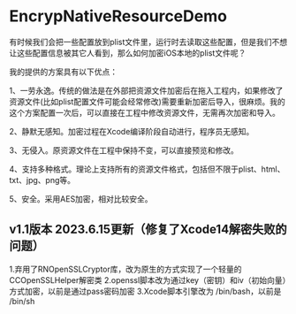 # EncrypNativeResourceDemo

有时候我们会把一些配置放到plist文件里，运行时去读取这些配置，但是我们不想让这些配置信息被其它人看到，那么如何加密iOS本地的plist文件呢？

我的提供的方案具有以下优点：

1、一劳永逸。传统的做法是在外部把资源文件加密后在拖入工程内，如果修改了资源文件(比如plist配置文件可能会经常修改)需要重新加密后导入，很麻烦。我的这个方案配置一次后，可以直接在工程中修改资源文件，无需再次加密和导入。

2、静默无感知。加密过程在Xcode编译阶段自动进行，程序员无感知。

3、无侵入。原资源文件在工程中保持不变，可以直接预览和修改。

4、支持多种格式。理论上支持所有的资源文件格式，包括但不限于plist、html、txt、jpg、png等。

5、安全。采用AES加密，相对比较安全。

## v1.1版本 2023.6.15更新（修复了Xcode14解密失败的问题）
1.弃用了RNOpenSSLCryptor库，改为原生的方式实现了一个轻量的CCOpenSSLHelper解密类
2.openssl脚本改为通过key（密钥）和iv（初始向量）方式加密，以前是通过pass密码加密
3.Xcode脚本引擎改为 /bin/bash，以前是 /bin/sh
